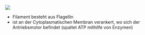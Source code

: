 ![](Pasted%20image%2020231015103437.png)
- Filament besteht aus Flagellin
- ist an der Cytoplasmatischen Membran verankert, wo sich der Antriebsmotor befindet (spaltet ATP mithilfe von Enzymen)